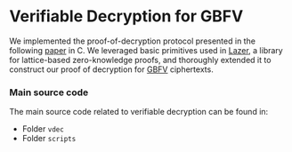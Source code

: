 # Verifiable Decryption for GBFV

We implemented the proof-of-decryption protocol presented in the following [paper](https://eprint.iacr.org/2024/1684) in C. We leveraged basic primitives used in [Lazer](https://eprint.iacr.org/2024/1846),
a library for lattice-based zero-knowledge proofs, and thoroughly extended it to construct our proof of decryption for [GBFV](https://eprint.iacr.org/2024/1587) ciphertexts.  


### Main source code
The main source code related to verifiable decryption can be found in:  

- Folder `vdec`
- Folder `scripts`
